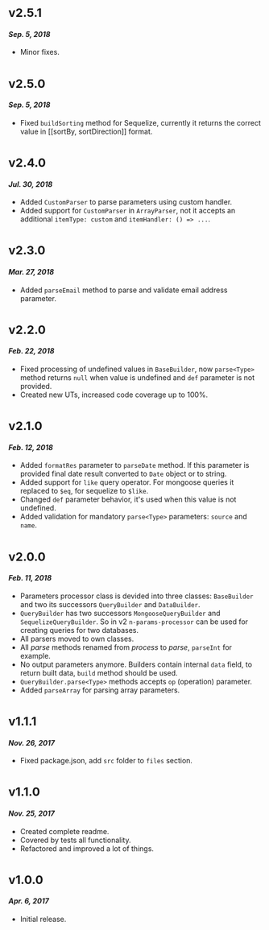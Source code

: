 # <sub>v2.5.1</sub>
#### _Sep. 5, 2018_
  * Minor fixes.

# <sub>v2.5.0</sub>
#### _Sep. 5, 2018_
  * Fixed `buildSorting` method for Sequelize, currently it returns the correct value in [[sortBy, sortDirection]] format.

# <sub>v2.4.0</sub>
#### _Jul. 30, 2018_
  * Added `CustomParser` to parse parameters using custom handler.
  * Added support for `CustomParser` in `ArrayParser`, not it accepts an additional `itemType: custom` and `itemHandler: () => ...`.

# <sub>v2.3.0</sub>
#### _Mar. 27, 2018_
  * Added `parseEmail` method to parse and validate email address parameter.

# <sub>v2.2.0</sub>
#### _Feb. 22, 2018_
  * Fixed processing of undefined values in `BaseBuilder`, now `parse<Type>` method returns `null` when value is undefined and `def` parameter is not provided.
  * Created new UTs, increased code coverage up to 100%.

# <sub>v2.1.0</sub>
#### _Feb. 12, 2018_

  * Added `formatRes` parameter to `parseDate` method. If this parameter is provided final date result converted to `Date` object or to string.
  * Added support for `like` query operator. For mongoose queries it replaced to `$eq`, for sequelize to `$like`.
  * Changed `def` parameter behavior, it's used when this value is not undefined.
  * Added validation for mandatory `parse<Type>` parameters: `source` and `name`.

# <sub>v2.0.0</sub>
#### _Feb. 11, 2018_

  * Parameters processor class is devided into three classes: `BaseBuilder` and two its successors `QueryBuilder` and `DataBuilder`.
  * `QueryBuilder` has two successors `MongooseQueryBuilder` and `SequelizeQueryBuilder`. So in v2 `n-params-processor` can be used for creating queries for two databases.
  * All parsers moved to own classes.
  * All _parse_ methods renamed from _process<Type>_ to _parse<Type>_, `parseInt` for example.
  * No output parameters anymore. Builders contain internal `data` field, to return built data, `build` method should be used.
  * `QueryBuilder.parse<Type>` methods accepts `op` (operation) parameter.
  * Added `parseArray` for parsing array parameters.

# <sub>v1.1.1</sub>
#### _Nov. 26, 2017_

  * Fixed package.json, add `src` folder to `files` section.

# <sub>v1.1.0</sub>
#### _Nov. 25, 2017_

 * Created complete readme.
 * Covered by tests all functionality.
 * Refactored and improved a lot of things.
 
# <sub>v1.0.0</sub>
#### _Apr. 6, 2017_

 * Initial release.
